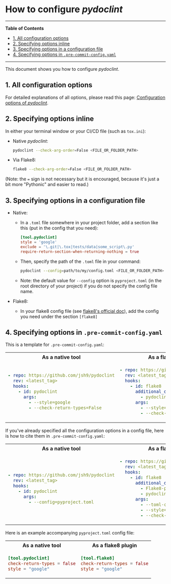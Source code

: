 # How to configure _pydoclint_

<!--TOC-->

______________________________________________________________________

**Table of Contents**

- [1. All configuration options](#1-all-configuration-options)
- [2. Specifying options inline](#2-specifying-options-inline)
- [3. Specifying options in a configuration file](#3-specifying-options-in-a-configuration-file)
- [4. Specifying options in `.pre-commit-config.yaml`](#4-specifying-options-in-pre-commit-configyaml)

______________________________________________________________________

<!--TOC-->

This document shows you how to configure _pydoclint_.

## 1. All configuration options

For detailed explanations of all options, please read this page:
[Configuration options of _pydoclint_](https://jsh9.github.io/pydoclint/config_options.html).

## 2. Specifying options inline

In either your terminal window or your CI/CD file (such as `tox.ini`):

- Native _pydoclint_:

  ```bash
  pydoclint --check-arg-order=False <FILE_OR_FOLDER_PATH>
  ```

- Via Flake8:

  ```bash
  flake8 --check-arg-order=False <FILE_OR_FOLDER_PATH>
  ```

(Note: the `=` sign is not necessary but it is encouraged, because it's just a
bit more "Pythonic" and easier to read.)

## 3. Specifying options in a configuration file

- Native:

  - In a `.toml` file somewhere in your project folder, add a section like this
    (put in the config that you need):

    ```toml
    [tool.pydoclint]
    style = 'google'
    exclude = '\.git|\.tox|tests/data|some_script\.py'
    require-return-section-when-returning-nothing = true
    ```

  - Then, specify the path of the `.toml` file in your command:

    ```bash
    pydoclint --config=path/to/my/config.toml <FILE_OR_FOLDER_PATH>
    ```

  - Note: the default value for `--config` option is `pyproject.toml` (in the
    root directory of your project) if you do not specify the config file name.

- Flake8:

  - In your flake8 config file (see
    [flake8's official doc](https://flake8.pycqa.org/en/latest/user/configuration.html#configuration-locations)),
    add the config you need under the section `[flake8]`

## 4. Specifying options in `.pre-commit-config.yaml`

This is a template for `.pre-commit-config.yaml`:

<table>
<tr><th>As a native tool</th><th>As a flake8 plugin</th></tr>
<tr><td>

```yaml
- repo: https://github.com/jsh9/pydoclint
  rev: <latest_tag>
  hooks:
    - id: pydoclint
      args:
        - --style=google
        - --check-return-types=False
```

</td><td>

```yaml
- repo: https://github.com/pycqa/flake8
  rev: <latest_tag>
  hooks:
    - id: flake8
      additional_dependencies:
        - pydoclint==<latest_tag>
      args:
        - --style=google
        - --check-return-types=False
```

</td></tr>
</table>

If you've already specified all the configuration options in a config file,
here is how to cite them in `.pre-commit-config.yaml`:

<table>
<tr><th>As a native tool</th><th>As a flake8 plugin</th></tr>
<tr><td>

```yaml
- repo: https://github.com/jsh9/pydoclint
  rev: <latest_tag>
  hooks:
    - id: pydoclint
      args:
        - --config=pyproject.toml
```

</td><td>

```yaml
- repo: https://github.com/pycqa/flake8
  rev: <latest_tag>
  hooks:
    - id: flake8
      additional_dependencies:
        - Flake8-pyproject>=1.2.0
        - pydoclint==<latest_tag>
      args:
        - --toml-config=pyproject.toml
        - --style=google
        - --check-return-types=False
```

</td></tr>
</table>

Here is an example accompanying `pyproject.toml` config file:

<table>
<tr><th>As a native tool</th><th>As a flake8 plugin</th></tr>
<tr><td>

```toml
[tool.pydoclint]
check-return-types = false
style = "google"
```

</td><td>

```toml
[tool.flake8]
check-return-types = false
style = "google"
```

</td></tr>
</table>
